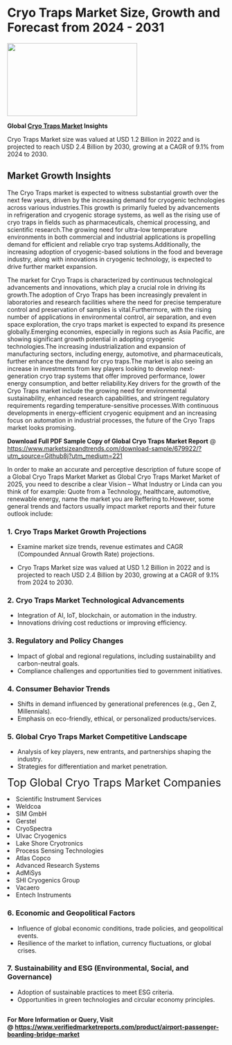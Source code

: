 <H1>Cryo Traps Market Size, Growth and Forecast from 2024 - 2031</H1><img class="aligncenter size-medium wp-image-584254" src="https://thirdeyenews.in/wp-content/uploads/2024/09/Global-Market-Research-300x168.jpeg" alt="" width="300" height="168" /><p><strong>Global&nbsp;<a href="https://www.marketsizeandtrends.com/download-sample/679922/?utm_source=Github8j?utm_medium=221">Cryo Traps Market</a> Insights</strong></p><p>Cryo Traps Market size was valued at USD 1.2 Billion in 2022 and is projected to reach USD 2.4 Billion by 2030, growing at a CAGR of 9.1% from 2024 to 2030.</p><p><h2>Market Growth Insights</h2> <p>The Cryo Traps market is expected to witness substantial growth over the next few years, driven by the increasing demand for cryogenic technologies across various industries.This growth is primarily fueled by advancements in refrigeration and cryogenic storage systems, as well as the rising use of cryo traps in fields such as pharmaceuticals, chemical processing, and scientific research.The growing need for ultra-low temperature environments in both commercial and industrial applications is propelling demand for efficient and reliable cryo trap systems.Additionally, the increasing adoption of cryogenic-based solutions in the food and beverage industry, along with innovations in cryogenic technology, is expected to drive further market expansion.</p> <p>The market for Cryo Traps is characterized by continuous technological advancements and innovations, which play a crucial role in driving its growth.The adoption of Cryo Traps has been increasingly prevalent in laboratories and research facilities where the need for precise temperature control and preservation of samples is vital.Furthermore, with the rising number of applications in environmental control, air separation, and even space exploration, the cryo traps market is expected to expand its presence globally.Emerging economies, especially in regions such as Asia Pacific, are showing significant growth potential in adopting cryogenic technologies.The increasing industrialization and expansion of manufacturing sectors, including energy, automotive, and pharmaceuticals, further enhance the demand for cryo traps.The market is also seeing an increase in investments from key players looking to develop next-generation cryo trap systems that offer improved performance, lower energy consumption, and better reliability.Key drivers for the growth of the Cryo Traps market include the growing need for environmental sustainability, enhanced research capabilities, and stringent regulatory requirements regarding temperature-sensitive processes.With continuous developments in energy-efficient cryogenic equipment and an increasing focus on automation in industrial processes, the future of the Cryo Traps market looks promising.</p> <p><span class=""><strong>Download Full PDF Sample Copy of Global Cryo Traps Market Report</strong> @ <a href="https://www.marketsizeandtrends.com/download-sample/679922/?utm_source=Github8j?utm_medium=221" target="_blank">https://www.marketsizeandtrends.com/download-sample/679922/?utm_source=Github8j?utm_medium=221</a></span></p><p>In order to make an accurate and perceptive description of future scope of a Global&nbsp;Cryo Traps Market Market as Global&nbsp;Cryo Traps Market Market of 2025, you need to describe a clear Vision &ndash; What Industry or Linda can you think of for example: Quote from a Technology, healthcare, automotive, renewable energy, name the market you are Reffering to.However, some general trends and factors usually impact market reports and their future outlook include:</p><h3>1.&nbsp;<strong>Cryo Traps Market Growth Projections</strong></h3><ul><li>Examine market size trends, revenue estimates and CAGR (Compounded Annual Growth Rate) projections.</li><li><p>Cryo Traps Market size was valued at USD 1.2 Billion in 2022 and is projected to reach USD 2.4 Billion by 2030, growing at a CAGR of 9.1% from 2024 to 2030.</p></li></ul><h3>2.&nbsp;<strong>Cryo Traps Market Technological Advancements</strong></h3><ul><li>Integration of AI, IoT, blockchain, or automation in the industry.</li><li>Innovations driving cost reductions or improving efficiency.</li></ul><h3>3.&nbsp;<strong>Regulatory and Policy Changes</strong></h3><ul><li>Impact of global and regional regulations, including sustainability and carbon-neutral goals.</li><li>Compliance challenges and opportunities tied to government initiatives.</li></ul><h3>4.&nbsp;<strong>Consumer Behavior Trends</strong></h3><ul><li>Shifts in demand influenced by generational preferences (e.g., Gen Z, Millennials).</li><li>Emphasis on eco-friendly, ethical, or personalized products/services.</li></ul><h3>5.&nbsp;<strong>Global Cryo Traps Market Competitive Landscape</strong></h3><ul><li>Analysis of key players, new entrants, and partnerships shaping the industry.</li><li>Strategies for differentiation and market penetration.</li></ul><p data-pm-slice="1 1 []"><span style="color: inherit; font-family: inherit; font-size: 25px;">Top Global Cryo Traps Market Companies</span></p><div class="" data-test-id=""><p><li>Scientific Instrument Services</li><li> Weldcoa</li><li> SIM GmbH</li><li> Gerstel</li><li> CryoSpectra</li><li> Ulvac Cryogenics</li><li> Lake Shore Cryotronics</li><li> Process Sensing Technologies</li><li> Atlas Copco</li><li> Advanced Research Systems</li><li> AdMiSys</li><li> SHI Cryogenics Group</li><li> Vacaero</li><li> Entech Instruments</li></p></div><h3>6.&nbsp;<strong>Economic and Geopolitical Factors</strong></h3><ul><li>Influence of global economic conditions, trade policies, and geopolitical events.</li><li>Resilience of the market to inflation, currency fluctuations, or global crises.</li></ul><h3>7.&nbsp;<strong>Sustainability and ESG (Environmental, Social, and Governance)</strong></h3><ul><li>Adoption of sustainable practices to meet ESG criteria.</li><li>Opportunities in green technologies and circular economy principles.</li></ul><h2><strong style="font-size: 14px;">For More Information or Query, Visit @&nbsp;</strong><a style="background-color: #ffffff; font-size: 14px;" href="https://www.marketsizeandtrends.com/report/cryo-traps-market/" target="_blank">https://www.verifiedmarketreports.com/product/airport-passenger-boarding-bridge-market</a></h2>
